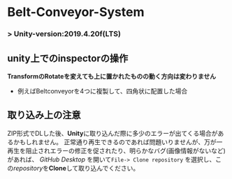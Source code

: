 # Belt-Conveyor-System


### > Unity-version:2019.4.20f(LTS)


## unity上でのinspectorの操作
**TransformのRotateを変えても上に置かれたものの動く方向は変わりません**
 - 例えばBeltconveyorを4つに複製して、四角状に配置した場合



## 取り込み上の注意
ZIP形式でDLした後、**Unity**に取り込んだ際に多少のエラーが出てくる場合があるかもしれません。
正常通り再生できるのであれば問題いりませんが、万が一再生を阻止されエラーの修正を促されたり、明らかなバグ(画像情報がないなど)があれば、
*GitHub Desktop* を開いて`File-> Clone repository` を選択し、この*repository*を**Clone**して取り込んでください。
